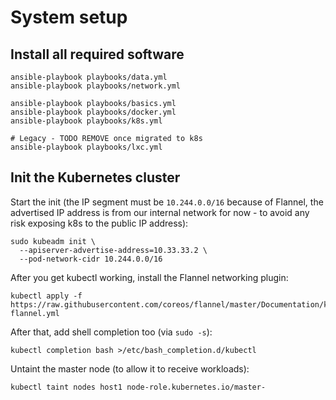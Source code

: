 # System setup



## Install all required software

```
ansible-playbook playbooks/data.yml
ansible-playbook playbooks/network.yml

ansible-playbook playbooks/basics.yml
ansible-playbook playbooks/docker.yml
ansible-playbook playbooks/k8s.yml

# Legacy - TODO REMOVE once migrated to k8s
ansible-playbook playbooks/lxc.yml
```



## Init the Kubernetes cluster

Start the init (the IP segment must be `10.244.0.0/16` because of Flannel,
the advertised IP address is from our internal network for now - to avoid
any risk exposing k8s to the public IP address):
```
sudo kubeadm init \
  --apiserver-advertise-address=10.33.33.2 \
  --pod-network-cidr 10.244.0.0/16
```

After you get kubectl working, install the Flannel networking plugin:
```
kubectl apply -f https://raw.githubusercontent.com/coreos/flannel/master/Documentation/kube-flannel.yml
```

After that, add shell completion too (via `sudo -s`):
```
kubectl completion bash >/etc/bash_completion.d/kubectl
```

Untaint the master node (to allow it to receive workloads):
```
kubectl taint nodes host1 node-role.kubernetes.io/master-

```

